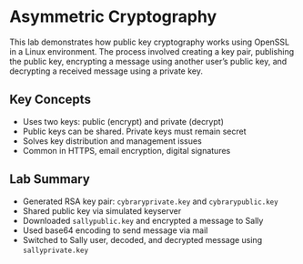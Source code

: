 # Asymmetric Cryptography

This lab demonstrates how public key cryptography works using OpenSSL in a Linux environment. The process involved creating a key pair, publishing the public key, encrypting a message using another user’s public key, and decrypting a received message using a private key.

## Key Concepts
- Uses two keys: public (encrypt) and private (decrypt)
- Public keys can be shared. Private keys must remain secret
- Solves key distribution and management issues
- Common in HTTPS, email encryption, digital signatures

##  Lab Summary
- Generated RSA key pair: `cybraryprivate.key` and `cybrarypublic.key`
- Shared public key via simulated keyserver
- Downloaded `sallypublic.key` and encrypted a message to Sally
- Used base64 encoding to send message via mail
- Switched to Sally user, decoded, and decrypted message using `sallyprivate.key`

 
